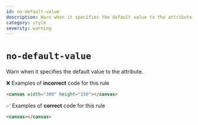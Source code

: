 ```yaml
---
id: no-default-value
description: Warn when it specifies the default value to the attribute.
category: style
severity: warning
---
```


# `no-default-value`

Warn when it specifies the default value to the attribute.

❌ Examples of **incorrect** code for this rule

```html
<canvas width="300" height="150"></canvas>
```

✅ Examples of **correct** code for this rule

```html
<canvas></canvas>
```
